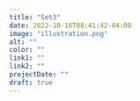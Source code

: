 ```yaml
---
title: "Set3"
date: 2022-10-16T08:41:42-04:00
image: "illustration.png"
alt: ""
color: ""
link1: ""
link2: ""
projectDate: ""
draft: true
---
```

